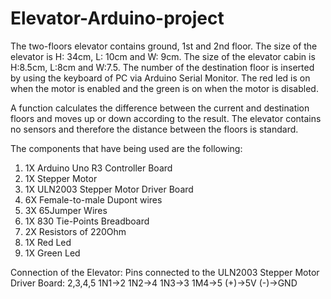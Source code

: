 # Elevator-Arduino-project
The two-floors elevator contains ground, 1st and 2nd floor.
The size of the elevator is H: 34cm, L: 10cm and W: 9cm. The size of the elevator cabin is H:8.5cm, L:8cm and W:7.5. The number of the destination floor is inserted by using the keyboard of PC via Arduino Serial Monitor. The red led is on when the motor is enabled and the green is on when the motor is disabled. 

A function calculates the difference between the current and destination floors and moves up or down according to the result. The elevator contains no sensors and therefore the distance between the floors is standard.   

The components that have being used are the following:
1. 1X Arduino Uno R3 Controller Board 
2. 1X Stepper Motor 
3. 1X ULN2003 Stepper Motor Driver Board 
4. 6X Female-to-male Dupont wires 
5. 3X 65Jumper Wires
6. 1X 830 Tie-Points Breadboard
7. 2X Resistors of 220Ohm
8. 1X Red Led 
9. 1X Green Led

Connection of the Elevator:
Pins connected to the ULN2003 Stepper Motor Driver Board: 2,3,4,5
1N1->2
1N2->4
1N3->3
1M4->5
(+)->5V
(-)->GND




